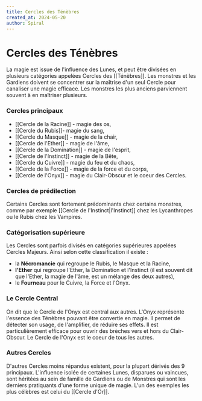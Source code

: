 ```yaml
---
title: Cercles des Ténèbres
created_at: 2024-05-20
author: Spiral
---
```

# Cercles des Ténèbres
La magie est issue de l'influence des Lunes, et peut être divisées en plusieurs catégories appelées Cercles des [[Ténèbres]]. Les monstres et les Gardiens doivent se concentrer sur la maîtrise d'un seul Cercle pour canaliser une magie efficace. Les monstres les plus anciens parviennent souvent à en maîtriser plusieurs. 
### Cercles principaux
- [[Cercle de la Racine]] - magie des os,
- [[Cercle du Rubis]]- magie du sang,
- [[Cercle du Masque]] - magie de la chair,
- [[Cercle de l'Ether]] - magie de l'âme,
- [[Cercle de la Domination]] - magie de l'esprit,
- [[Cercle de l'Instinct]] - magie de la Bête,
- [[Cercle du Cuivre]] - magie du feu et du chaos,
- [[Cercle de la Force]] - magie de la force et du corps,
- [[Cercle de l'Onyx]] - magie du Clair-Obscur et le coeur des Cercles.
### Cercles de prédilection
Certains Cercles sont fortement prédominants chez certains monstres, comme par exemple [[Cercle de l'Instinct|l'Instinct]] chez les Lycanthropes ou le Rubis chez les Vampires.   
### Catégorisation supérieure
Les Cercles sont parfois divisés en catégories supérieures appelées Cercles Majeurs. Ainsi selon cette classification il existe :
* la **Nécromancie** qui regroupe le Rubis, le Masque et la Racine, 
* **l'Ether** qui regroupe l'Ether, la Domination et l'Instinct (il est souvent dit que l'Ether, la magie de l'âme, est un mélange des deux autres), 
* le **Fourneau** pour le Cuivre, la Force et l'Onyx.
### Le Cercle Central
On dit que le Cercle de l'Onyx est central aux autres. L'Onyx représente l'essence des Ténèbres pouvant être convertie en magie. Il permet de détecter son usage, de l'amplifier, de réduire ses effets. Il est particulièrement efficace pour ouvrir des brèches vers et hors du Clair-Obscur. Le Cercle de l'Onyx est le coeur de tous les autres.
### Autres Cercles
D'autres Cercles moins répandus existent, pour la plupart dérivés des 9 principaux. L'influence isolée de certaines Lunes, disparues ou vaincues, sont héritées au sein de famille de Gardiens ou de Monstres qui sont les derniers pratiquants d'une forme unique de magie. L'un des exemples les plus célèbres est celui du [[Cercle d'Or]].